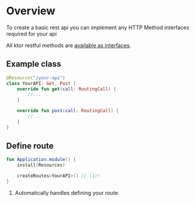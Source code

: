 # Overview

To create a basic rest api you can implement any HTTP Method interfaces required for your api

All ktor restful methods are [available as interfaces](../api/core/dev.herrrta.ktorceful.core.interfaces/index.html).

## Example class

```kotlin
@Resource("/your-api")
class YourAPI: Get, Post {
    override fun get(call: RoutingCall) {
        //...
    }

    override fun post(call: RoutingCall) {
        //...
    }
}
```

## Define route

```kotlin
fun Application.module() {
    install(Resources)

    createRoutes<YourAPI>() // (1)!
}
```

1.  Automatically handles defining your route